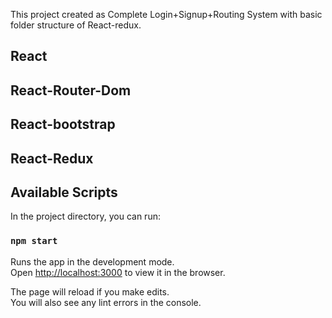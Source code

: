This project created as Complete Login+Signup+Routing System with basic folder structure of React-redux.
## React
## React-Router-Dom
## React-bootstrap
## React-Redux

## Available Scripts

In the project directory, you can run:

### `npm start`

Runs the app in the development mode.<br />
Open [http://localhost:3000](http://localhost:3000) to view it in the browser.

The page will reload if you make edits.<br />
You will also see any lint errors in the console.
